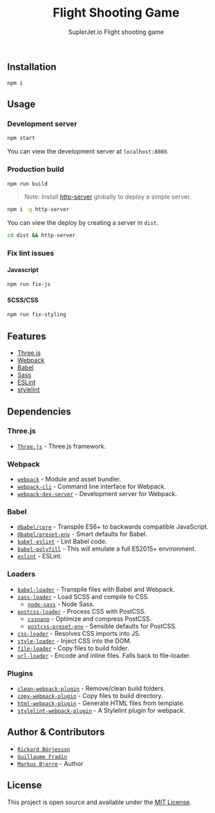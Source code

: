 <div align="center">
  <h1 align="center"!>Flight Shooting Game</h1>
  <p align="center">
    SuplerJet.io Flight shooting game
  </p>
  <br>
</div>

## Installation

```
npm i
```

## Usage

### Development server

```bash
npm start
```

You can view the development server at `localhost:8080`.

### Production build

```bash
npm run build
```

> Note: Install [http-server](https://www.npmjs.com/package/http-server) globally to deploy a simple server.

```bash
npm i -g http-server
```

You can view the deploy by creating a server in `dist`.

```bash
cd dist && http-server
```

### Fix lint issues

#### Javascript

```bash
npm run fix-js
```

#### SCSS/CSS

```bash
npm run fix-styling
```

## Features

-   [Three.js](https://threejs.org/)
-   [Webpack](https://webpack.js.org/)
-   [Babel](https://babeljs.io/)
-   [Sass](https://sass-lang.com/)
-   [ESLint](https://eslint.org/)
-   [stylelint](https://stylelint.io/)

## Dependencies

### Three.js

-   [`Three.js`](https://github.com/mrdoob/three.js) - Three.js framework.

### Webpack

-   [`webpack`](https://github.com/webpack/webpack) - Module and asset bundler.
-   [`webpack-cli`](https://github.com/webpack/webpack-cli) - Command line interface for Webpack.
-   [`webpack-dev-server`](https://github.com/webpack/webpack-dev-server) - Development server for Webpack.

### Babel

-   [`@babel/core`](https://www.npmjs.com/package/@babel/core) - Transpile ES6+ to backwards compatible JavaScript.
-   [`@babel/preset-env`](https://babeljs.io/docs/en/babel-preset-env) - Smart defaults for Babel.
-   [`babel-eslint`](https://github.com/babel/babel-eslint) - Lint Babel code.
-   [`babel-polyfill`](https://babeljs.io/docs/en/babel-polyfill) - This will emulate a full ES2015+ environment.
-   [`eslint`](https://github.com/eslint/eslint) - ESLint.

### Loaders

-   [`babel-loader`](https://webpack.js.org/loaders/babel-loader/) - Transpile files with Babel and Webpack.
-   [`sass-loader`](https://webpack.js.org/loaders/sass-loader/) - Load SCSS and compile to CSS.
    -   [`node-sass`](https://github.com/sass/node-sass) - Node Sass.
-   [`postcss-loader`](https://webpack.js.org/loaders/postcss-loader/) - Process CSS with PostCSS.
    -   [`cssnano`](https://github.com/cssnano/cssnano) - Optimize and compress PostCSS.
    -   [`postcss-preset-env`](https://www.npmjs.com/package/postcss-preset-env) - Sensible defaults for PostCSS.
-   [`css-loader`](https://webpack.js.org/loaders/css-loader/) - Resolves CSS imports into JS.
-   [`style-loader`](https://webpack.js.org/loaders/style-loader/) - Inject CSS into the DOM.
-   [`file-loader`](https://webpack.js.org/loaders/file-loader/) - Copy files to build folder.
-   [`url-loader`](https://webpack.js.org/loaders/url-loader/) - Encode and inline files. Falls back to file-loader.

### Plugins

-   [`clean-webpack-plugin`](https://github.com/johnagan/clean-webpack-plugin) - Remove/clean build folders.
-   [`copy-webpack-plugin`](https://github.com/webpack-contrib/copy-webpack-plugin) - Copy files to build directory.
-   [`html-webpack-plugin`](https://github.com/jantimon/html-webpack-plugin) - Generate HTML files from template.
-   [`stylelint-webpack-plugin`](https://github.com/webpack-contrib/stylelint-webpack-plugin) - A Stylelint plugin for webpack.

## Author & Contributors

-   [`Rickard Börjesson`](https://github.com/rickepicke)
-   [`Guillaume Fradin`](https://github.com/frading)
-   [`Markus Bjerre`](https://github.com/brandflugan) - Author

## License

This project is open source and available under the [MIT License](LICENSE).

